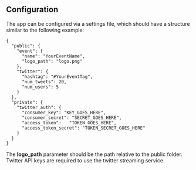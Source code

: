 ## Configuration
The app can be configured via a settings file, which should have a structure similar to the following example:

```
{
  "public": {
    "event": {
      "name": "YourEventName",
      "logo_path": "logo.png"
    },
    "twitter": {
      "hashtag": "#YourEventTag",
      "num_tweets": 20,
      "num_users": 5
    }
  },
  "private": {
    "twitter_auth": {
      "consumer_key": "KEY_GOES_HERE",
      "consumer_secret": "SECRET_GOES_HERE",
      "access_token":	"TOKEN_GOES_HERE",
      "access_token_secret": "TOKEN_SECRET_GOES_HERE"
    }
  }
}
```

The **logo_path** parameter should be the path relative to the public folder. Twitter API keys are required to use the
twitter streaming service.
